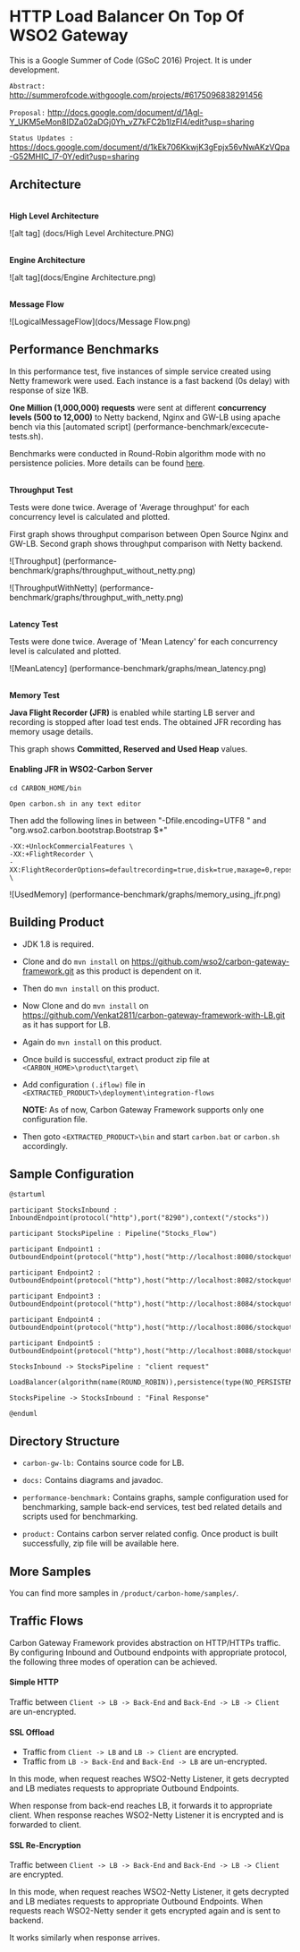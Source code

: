 # HTTP Load Balancer On Top Of WSO2 Gateway
This is a Google Summer of Code (GSoC 2016) Project.  It is under development.

 `Abstract:` http://summerofcode.withgoogle.com/projects/#6175096838291456

 `Proposal:` http://docs.google.com/document/d/1Agl-Y_UKM5eMon8IDZa02aDGj0Yh_vZ7kFC2b1IzFI4/edit?usp=sharing
 
 `Status Updates :` https://docs.google.com/document/d/1kEk706KkwjK3gFpjx56vNwAKzVQpa-G52MHIC_I7-0Y/edit?usp=sharing
 
Architecture
------------

<br/>
<b>High Level Architecture</b>

![alt tag] (docs/High Level Architecture.PNG)


<br/>
<b>Engine Architecture</b>

![alt tag](docs/Engine Architecture.png)

<br/>
<b>Message Flow</b>

![LogicalMessageFlow](docs/Message Flow.png)


Performance Benchmarks
----------------------
In this performance test, five instances of simple service created using Netty framework were used.  Each instance is a fast backend (0s delay) with response of size 1KB.

**One Million (1,000,000) requests** were sent at different **concurrency levels (500 to 12,000)** to Netty backend, Nginx and GW-LB using apache bench via this [automated script] (performance-benchmark/excecute-tests.sh).

Benchmarks were conducted in Round-Robin algorithm mode with no persistence policies.  More details can be found [here](performance-benchmark).

<br/>
<b>Throughput Test</b>

Tests were done twice.  Average of 'Average throughput' for each concurrency level is calculated and plotted.  

First graph shows throughput comparison between Open Source Nginx and GW-LB.  Second graph shows throughput comparison with Netty backend.

![Throughput] (performance-benchmark/graphs/throughput_without_netty.png)

![ThroughputWithNetty] (performance-benchmark/graphs/throughput_with_netty.png)

<br/>
<b>Latency Test</b>

Tests were done twice.  Average of 'Mean Latency' for each concurrency level is calculated and plotted.

![MeanLatency] (performance-benchmark/graphs/mean_latency.png)

<br/>
<b>Memory Test</b>

**Java Flight Recorder (JFR)** is enabled while starting LB server and recording is stopped after load test ends.  The obtained JFR recording has memory usage details.

This graph shows **Committed, Reserved and Used Heap** values.

#### Enabling JFR in WSO2-Carbon Server

```
cd CARBON_HOME/bin

Open carbon.sh in any text editor
```

Then add the following lines in between "-Dfile.encoding=UTF8 \" and "org.wso2.carbon.bootstrap.Bootstrap $*"

```
-XX:+UnlockCommercialFeatures \
-XX:+FlightRecorder \
-XX:FlightRecorderOptions=defaultrecording=true,disk=true,maxage=0,repository=./tmp,dumponexit=true,dumponexitpath=./ \
```



![UsedMemory] (performance-benchmark/graphs/memory_using_jfr.png)




Building Product
----------------
- JDK 1.8 is required.

- Clone and do `mvn install` on https://github.com/wso2/carbon-gateway-framework.git as this product
  is dependent on it.

- Then do `mvn install` on this product.

- Now Clone and do `mvn install` on https://github.com/Venkat2811/carbon-gateway-framework-with-LB.git as it 
  has support for LB.

- Again do `mvn install` on this product.

- Once build is successful, extract product zip file at `<CARBON_HOME>\product\target\`

- Add configuration `(.iflow)` file in `<EXTRACTED_PRODUCT>\deployment\integration-flows`
  
  **NOTE:** As of now, Carbon Gateway Framework supports only one configuration file.

- Then goto `<EXTRACTED_PRODUCT>\bin` and start `carbon.bat` or `carbon.sh` accordingly. 


Sample Configuration
--------------------

```
@startuml

participant StocksInbound : InboundEndpoint(protocol("http"),port("8290"),context("/stocks"))

participant StocksPipeline : Pipeline("Stocks_Flow")

participant Endpoint1 : OutboundEndpoint(protocol("http"),host("http://localhost:8080/stockquote/all"))

participant Endpoint2 : OutboundEndpoint(protocol("http"),host("http://localhost:8082/stockquote/all"))

participant Endpoint3 : OutboundEndpoint(protocol("http"),host("http://localhost:8084/stockquote/all"))

participant Endpoint4 : OutboundEndpoint(protocol("http"),host("http://localhost:8086/stockquote/all"))

participant Endpoint5 : OutboundEndpoint(protocol("http"),host("http://localhost:8088/stockquote/all"))

StocksInbound -> StocksPipeline : "client request"

LoadBalancer(algorithm(name(ROUND_ROBIN)),persistence(type(NO_PERSISTENCE)),healthCheck(type(PASSIVE),requestTimeout(5s),unHealthyRetries(2times),healthyRetries(3times),healthyCheckInterval(1m)))

StocksPipeline -> StocksInbound : "Final Response"

@enduml

```


Directory Structure
-------------------

- `carbon-gw-lb:` Contains source code for LB.

- `docs:` Contains diagrams and javadoc.

- `performance-benchmark:` Contains graphs, sample configuration used for benchmarking, sample back-end services, test bed related details and scripts used for benchmarking.

- `product:` Contains carbon server related config.  Once product is built successfully, zip file will be available here.

More Samples
------------

You can find more samples in `/product/carbon-home/samples/`.


Traffic Flows
-------------

Carbon Gateway Framework provides abstraction on HTTP/HTTPs traffic.  By configuring Inbound and Outbound endpoints with appropriate protocol, the following three modes of operation can be achieved.

#### Simple HTTP
Traffic between `Client -> LB -> Back-End` and `Back-End -> LB -> Client` are un-encrypted.


#### SSL Offload
 - Traffic from `Client -> LB` and `LB -> Client` are encrypted.
 - Traffic from `LB -> Back-End` and `Back-End -> LB` are un-encrypted.
 
 In this mode, when request reaches WSO2-Netty Listener, it gets decrypted and LB mediates requests to appropriate Outbound Endpoints. 
 
 When response from back-end reaches LB, it forwards it to appropriate client.  When response reaches WSO2-Netty Listener it is encrypted and is forwarded to client.


#### SSL Re-Encryption
Traffic between `Client -> LB -> Back-End` and `Back-End -> LB -> Client` are encrypted.

 In this mode, when request reaches WSO2-Netty Listener, it gets decrypted and LB mediates requests to appropriate Outbound Endpoints.  When requests reach WSO2-Netty sender it gets encrypted again and is sent to backend.
 
 It works similarly when response arrives.










